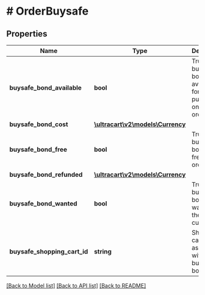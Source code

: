 # # OrderBuysafe

## Properties

Name | Type | Description | Notes
------------ | ------------- | ------------- | -------------
**buysafe_bond_available** | **bool** | True if a buySAFE bond was available for purchase on this order | [optional]
**buysafe_bond_cost** | [**\ultracart\v2\models\Currency**](Currency.md) |  | [optional]
**buysafe_bond_free** | **bool** | True if the buySAFE bond was free for this order | [optional]
**buysafe_bond_refunded** | [**\ultracart\v2\models\Currency**](Currency.md) |  | [optional]
**buysafe_bond_wanted** | **bool** | True if the buySAFE bond was wanted by the customer | [optional]
**buysafe_shopping_cart_id** | **string** | Shopping cart ID associated with the buySAFE bond | [optional]

[[Back to Model list]](../../README.md#models) [[Back to API list]](../../README.md#endpoints) [[Back to README]](../../README.md)
